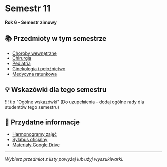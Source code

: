 # Semestr 11

**Rok 6 • Semestr zimowy**

## 📚 Przedmioty w tym semestrze

- [Choroby wewnętrzne](choroby-wewnetrzne.md)
- [Chirurgia](chirurgia.md)
- [Pediatria](pediatria.md)
- [Ginekologia i położnictwo](ginekologia.md)
- [Medycyna ratunkowa](medycyna-ratunkowa.md)

## 💡 Wskazówki dla tego semestru

!!! tip "Ogólne wskazówki"
    (Do uzupełnienia - dodaj ogólne rady dla studentów tego semestru)

## 🔗 Przydatne informacje

- [Harmonogramy zajęć](https://wl.cm.uj.edu.pl/dydaktyka/kierunek-lekarski/)
- [Sylabus oficjalny](https://sylabus.cm-uj.krakow.pl/pl/8/1/7/1/1#nav-tab-17)
- [Materiały Google Drive](https://drive.google.com/drive/folders/1SpFEsQDlYYFfqb4o5AEM0aGhNiRsWlTN)

---

*Wybierz przedmiot z listy powyżej lub użyj wyszukiwarki.*
